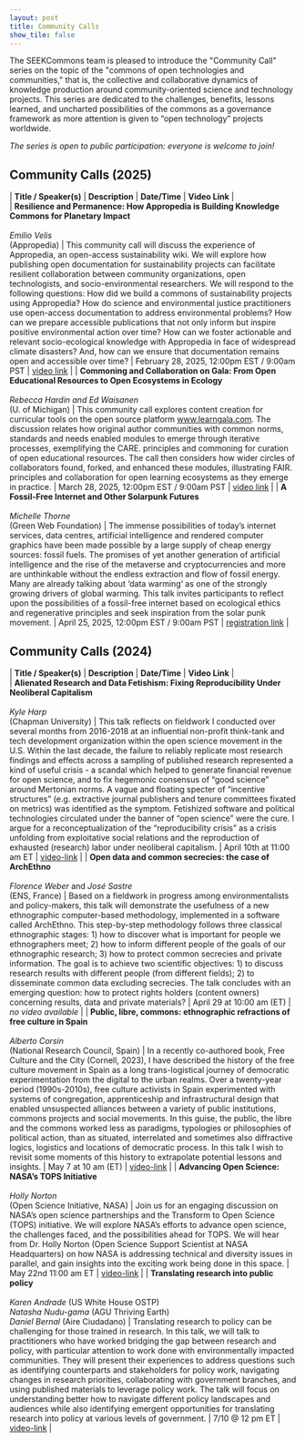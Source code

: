 ```yaml
---
layout: post
title: Community Calls
show_tile: false
---
```

The SEEKCommons team is pleased to introduce the "Community Call" series on the topic of the "commons of open technologies and communities," that is, the collective and collaborative dynamics of knowledge production around community-oriented science and technology projects. This series are dedicated to the challenges, benefits, lessons learned, and uncharted possibilities of the commons as a governance framework as more attention is given to “open technology” projects worldwide. 

_The series is open to public participation: everyone is welcome to join!_

## Community Calls (2025)

| **Title / Speaker(s)** | **Description** | **Date/Time** | **Video Link** |  
| **Resilience and Permanence: How Appropedia is Building Knowledge Commons for Planetary Impact**<br><br>_Emilio Velis_<br>(Appropedia) | This community call will discuss the experience of Appropedia, an open-access sustainability wiki. We will explore how publishing open documentation for sustainability projects can facilitate resilient collaboration between community organizations, open technologists, and socio-environmental researchers. We will respond to the following questions: How did we build a commons of sustainability projects using Appropedia? How do science and environmental justice practitioners use open-access documentation to address environmental problems? How can we prepare accessible publications that not only inform but inspire positive environmental action over time? How can we foster actionable and relevant socio-ecological knowledge with Appropedia in face of widespread climate disasters? And, how can we ensure that documentation remains open and accessible over time? | February 28, 2025, 12:00pm EST / 9:00am PST | [video link](https://archive.org/details/emilio_202504) |
| **Commoning and Collaboration on Gala: From Open Educational Resources to Open Ecosystems in Ecology**<br><br>_Rebecca Hardin and Ed Waisanen_<br> (U. of Michigan) | This community call explores content creation for curricular tools on the open source platform www.learngala.com. The discussion relates how original author communities with common norms, standards and needs enabled modules to emerge through iterative processes, exemplifying the CARE. principles and commoning for curation of open educational resources. The call then considers how wider circles of collaborators found, forked, and enhanced these modules, illustrating FAIR. principles and collaboration for open learning ecosystems as they emerge in practice. | March 28, 2025, 12:00pm EST / 9:00am PST | [video link](https://archive.org/details/rebecca-ed) |
| **A Fossil-Free Internet and Other Solarpunk Futures**<br><br>_Michelle Thorne_<br> (Green Web Foundation) | The immense possibilities of today’s internet services, data centres, artificial intelligence and rendered computer graphics have been made possible by a large supply of cheap energy sources: fossil fuels. The promises of yet another generation of artificial intelligence and the rise of the metaverse and cryptocurrencies and more are unthinkable without the endless extraction and flow of fossil energy. Many are already talking about ‘data warming‘ as one of the strongly growing drivers of global warming. This talk invites participants to reflect upon the possibilities of a fossil-free internet based on ecological ethics and regenerative principles and seek inspiration from the solar punk movement. | April 25, 2025, 12:00pm EST / 9:00am PST | [registration link]() |


## Community Calls (2024)

| **Title / Speaker(s)** | **Description** | **Date/Time** | **Video Link** |  
| **Alienated Research and Data Fetishism: Fixing Reproducibility Under Neoliberal Capitalism**<br><br>_Kyle Harp_<br>(Chapman University) | This talk reflects on fieldwork I conducted over several months from 2016-2018 at an influential non-profit think-tank and tech development organization within the open science movement in the U.S. Within the last decade, the failure to reliably replicate most research findings and effects across a sampling of published research represented a kind of useful crisis - a scandal which helped to generate financial revenue for open science, and to fix hegemonic consensus of “good science” around Mertonian norms. A vague and floating specter of “incentive structures” (e.g. extractive journal publishers and tenure committees fixated on metrics) was identified as the symptom. Fetishized software and political technologies circulated under the banner of “open science” were the cure. I argue for a reconceptualization of the “reproducibility crisis” as a crisis unfolding from exploitative social relations and the reproduction of exhausted (research) labor under neoliberal capitalism. | April 10th at 11:00 am ET | [video-link](https://archive.org/details/kyle_20250403) |
| **Open data and common secrecies: the case of ArchEthno**<br><br>_Florence Weber_ and _José Sastre_<br>(ENS, France) | Based on a fieldwork in progress among environmentalists and policy-makers, this talk will demonstrate the usefulness of a new ethnographic computer-based methodology, implemented in a software called ArchEthno. This step-by-step methodology follows three classical ethnographic stages: 1) how to discover what is important for people we ethnographers meet; 2) how to inform different people of the goals of our ethnographic research; 3) how to protect common secrecies and private information. The goal is to achieve two scientific objectives: 1) to discuss research results with different people (from different fields); 2) to disseminate common data excluding secrecies. The talk concludes with an emerging question: how to protect rights holders (content owners) concerning results, data and private materials? | April 29 at 10:00 am (ET) | _no video available_ |
| **Public, libre, commons: ethnographic refractions of free culture in Spain**<br><br>_Alberto Corsin_<br>(National Research Council, Spain) | In a recently co-authored book, Free Culture and the City (Cornell, 2023), I have described the history of the free culture movement in Spain as a long trans-logistical journey of democratic experimentation from the digital to the urban realms. Over a twenty-year period (1990s-2010s), free culture activists in Spain experimented with systems of congregation, apprenticeship and infrastructural design that enabled unsuspected alliances between a variety of public institutions, commons projects and social movements. In this guise, the public, the libre and the commons worked less as paradigms, typologies or philosophies of political action, than as situated, interrelated and sometimes also diffractive logics, logistics and locations of democratic process. In this talk I wish to revisit some moments of this history to extrapolate potential lessons and insights. | May 7 at 10 am (ET) | [video-link](https://archive.org/details/alberto_202504) |
| **Advancing Open Science: NASA’s TOPS Initiative**<br><br>_Holly Norton_<br>(Open Science Initiative, NASA) | Join us for an engaging discussion on NASA’s open science partnerships and the Transform to Open Science (TOPS) initiative. We will explore NASA’s efforts to advance open science, the challenges faced, and the possibilities ahead for TOPS. We will hear from Dr. Holly Norton (Open Science Support Scientist at NASA Headquarters) on how NASA is addressing technical and diversity issues in parallel, and gain insights into the exciting work being done in this space. | May 22nd 11:00 am ET | [video-link](https://archive.org/details/holly_202504) |
| **Translating research into public policy**<br><br>_Karen Andrade_ (US White House OSTP)<br>_Natasha Nudu-gama_ (AGU Thriving Earth)<br>_Daniel Bernal_ (Aire Ciudadano) | Translating research to policy can be challenging for those trained in research. In this talk, we will talk to practitioners who have worked bridging the gap between research and policy, with particular attention to work done with environmentally impacted communities. They will present their experiences to address questions such as identifying counterparts and stakeholders for policy work, navigating changes in research priorities, collaborating with government branches, and using published materials to leverage policy work. The talk will focus on understanding better how to navigate different policy landscapes and audiences while also identifying emergent opportunities for translating research into policy at various levels of government. | 7/10 @ 12 pm ET | [video-link](https://archive.org/details/agu-collab) |
